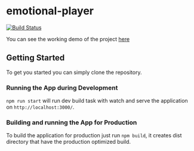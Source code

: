# emotional-player

[![Build Status](https://travis-ci.org/vsternbach/emotional-player.svg?branch=master)](https://travis-ci.org/vsternbach/emotional-player)

You can see the working demo of the project [here](https://emotional-player.firebaseapp.com/#!/)

## Getting Started

To get you started you can simply clone the repository.

### Running the App during Development

`npm run start` will run dev build task with watch and serve the application on `http://localhost:3000/`.

### Building and running the App for Production

To build the application for production just run `npm build`, it creates dist directory that have the production optimized build.
